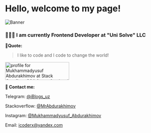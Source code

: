 # Hello, welcome to my page!
![Banner](https://raw.githubusercontent.com/MrAbdurakhimov/MrAbdurakhimov/main/mrabdurakhimov.png)
### 👨🏻‍💻 I am currently Frontend Developer at "Uni Solve" LLC
**🖤Quote:**
>I like to code and I code to change the world!

<a href="https://stackoverflow.com/users/14551372/mukhammadyusuf-abdurakhimov"><img src="https://stackoverflow.com/users/flair/14551372.png" width="208" height="58" alt="profile for Mukhammadyusuf Abdurakhimov at Stack Overflow, Q&amp;A for professional and enthusiast programmers" title="profile for Mukhammadyusuf Abdurakhimov at Stack Overflow, Q&amp;A for professional and enthusiast programmers"></a>

**📧 Contact me:**
 
Telegram: [@iBlogs_uz](https://t.me/iblogs_uz)

Stackoverflow: [@MrAbdurakhimov](https://stackoverflow.com/cv/mrabdurakhimov)

Instagram: [@Mukhammadyusuf_Abdurakhimov](https://www.instagram.com/mukhammadyusuf_abdurakhimov/)

Email: icoderx@yandex.com

